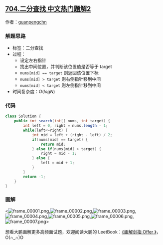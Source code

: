 ## [704.二分查找 中文热门题解2](https://leetcode.cn/problems/binary-search/solutions/100000/hua-jie-suan-fa-704-er-fen-cha-zhao-by-guanpengchn)

作者：[guanpengchn](https://leetcode.cn/u/guanpengchn)
### 解题思路

- 标签：二分查找
- 过程：
  - 设定左右指针
  - 找出中间位置，并判断该位置值是否等于 target
  - `nums[mid] == target` 则返回该位置下标
  - `nums[mid] > target` 则右侧指针移到中间
  - `nums[mid] < target` 则左侧指针移到中间
- 时间复杂度：$O(logN)$

### 代码

```Java []
class Solution {
    public int search(int[] nums, int target) {
        int left = 0, right = nums.length - 1;
        while(left<=right) {
            int mid = left + (right - left) / 2;
            if(nums[mid] == target) {
                return mid;
            } else if(nums[mid] > target) {
                right = mid - 1;
            } else {
                left = mid + 1;
            }
        }
        return -1;
    }
}
```

### 画解

<![frame_00001.png](https://pic.leetcode-cn.com/dfa84c120b44d64a9dbdc29f4fc659c4210365c5c03291039c3b1b10df80ac0f-frame_00001.png),![frame_00002.png](https://pic.leetcode-cn.com/6955159a1a4c167f97955f66abd61e20861089e008dd86b26dc350677fc01a3e-frame_00002.png),![frame_00003.png](https://pic.leetcode-cn.com/4ec5f9bacd8eda5ec91fb59fe2d937f792dc26a693db57130df010def1a8c859-frame_00003.png),![frame_00004.png](https://pic.leetcode-cn.com/ca35b04c780fbb06fc640b180932acdfb4d9f58327c4018b59714dfc7cdda6bb-frame_00004.png),![frame_00005.png](https://pic.leetcode-cn.com/9a153c4da08093f29c52b02c171b67dce8a27ddabba99545e4923d0589132250-frame_00005.png),![frame_00006.png](https://pic.leetcode-cn.com/506b8c5a1fd8cb3d740e75e5274360bb1d90bff0d41c5850eec78a5480425b23-frame_00006.png),![frame_00007.png](https://pic.leetcode-cn.com/277fb8c85cd3794e436b0be2470d12b3581cfbedfbc5512d76cc62e7f68cfc99-frame_00007.png)>

想看大鹏画解更多高频面试题，欢迎阅读大鹏的 LeetBook：[《画解剑指 Offer 》](https://leetcode-cn.com/leetbook/detail/illustrate-lcof/)，O(∩_∩)O